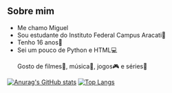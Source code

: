 ## Sobre mim 
<ul>
  <li>
    Me chamo Miguel
  </li>
  <li>
    Sou estudante do Instituto Federal Campus Aracati🏫
  </li>
  <li>
    Tenho 16 anos🧙
  </li>
  <li>
    Sei um pouco de Python e HTML💻
  </li>
  <p>Gosto de filmes🎥, música🎼, jogos🎮 e séries🍿</p>
</ul>

[![Anurag's GitHub stats](https://github-readme-stats.vercel.app/api?username=miguelbraga07)](https://github.com/anuraghazra/github-readme-stats)
[![Top Langs](https://github-readme-stats.vercel.app/api/top-langs/?username=miguelbraga07)](https://github.com/anuraghazra/github-readme-stats)
